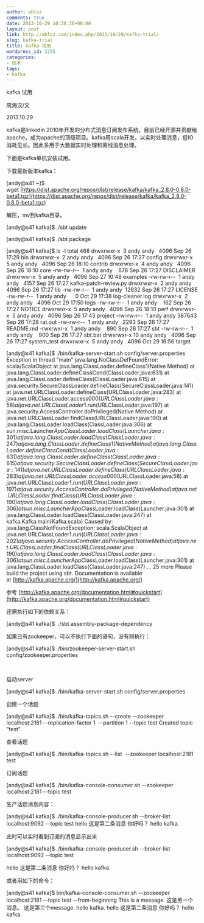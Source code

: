```yaml
---
author: abloz
comments: true
date: 2013-10-29 10:30:36+00:00
layout: post
link: http://abloz.com/index.php/2013/10/29/kafka-trial/
slug: kafka-trial
title: kafka 试用
wordpress_id: 2255
categories:
- 技术
tags:
- kafka
---
```


kafka 试用







周海汉/文




2013.10.29







kafka是linkedin 2010年开发的分布式消息订阅发布系统，目前已经开源并贡献给apache，成为apache的顶级项目。kafka用scala开发，以实时处理消息，低IO消耗见长。因此多用于大数据实时处理和离线消息处理。







下面是kafka单机安装试用。







下载最新版本kafka：




[andy@s41 ~]$ wget [https://dist.apache.org/repos/dist/release/kafka/kafka_2.8.0-0.8.0-beta1.tgz](https://dist.apache.org/repos/dist/release/kafka/kafka_2.8.0-0.8.0-beta1.tgz)




解压，mv到kafka目录。







[andy@s41 kafka]$ ./sbt update




[andy@s41 kafka]$ ./sbt package




[andy@s41 kafka]$ ls -l
total 468
drwxrwxr-x  3 andy andy   4096 Sep 26 17:29 bin
drwxrwxr-x  2 andy andy   4096 Sep 26 17:27 config
drwxrwxr-x  5 andy andy   4096 Sep 26 18:10 contrib
drwxrwxr-x  4 andy andy   4096 Sep 26 18:10 core
-rw-rw-r--  1 andy andy    678 Sep 26 17:27 DISCLAIMER
drwxrwxr-x  5 andy andy   4096 Sep 27 10:48 examples
-rw-rw-r--  1 andy andy   4157 Sep 26 17:27 kafka-patch-review.py
drwxrwxr-x  2 andy andy   4096 Sep 26 17:27 lib
-rw-rw-r--  1 andy andy  12932 Sep 26 17:27 LICENSE
-rw-rw-r--  1 andy andy      0 Oct 29 17:38 log-cleaner.log
drwxrwxr-x  2 andy andy   4096 Oct 29 17:50 logs
-rw-rw-r--  1 andy andy    162 Sep 26 17:27 NOTICE
drwxrwxr-x  5 andy andy   4096 Sep 26 18:10 perf
drwxrwxr-x  5 andy andy   4096 Sep 26 17:43 project
-rw-rw-r--  1 andy andy 387643 Sep 26 17:28 rat.out
-rw-rw-r--  1 andy andy   2293 Sep 26 17:27 README.md
-rwxrwxr-x  1 andy andy    890 Sep 26 17:27 sbt
-rw-rw-r--  1 andy andy    900 Sep 26 17:27 sbt.bat
drwxrwxr-x 10 andy andy   4096 Sep 26 17:27 system_test
drwxrwxr-x  5 andy andy   4096 Oct 29 16:56 target







[andy@s41 kafka]$ ./bin/kafka-server-start.sh config/server.properties
Exception in thread "main" java.lang.NoClassDefFoundError: scala/ScalaObject
at java.lang.ClassLoader.defineClass1(Native Method)
at java.lang.ClassLoader.defineClassCond(ClassLoader.java:631)
at java.lang.ClassLoader.defineClass(ClassLoader.java:615)
at java.security.SecureClassLoader.defineClass(SecureClassLoader.java:141)
at java.net.URLClassLoader.defineClass(URLClassLoader.java:283)
at java.net.URLClassLoader.access$000(URLClassLoader.java:58)
at java.net.URLClassLoader$1.run(URLClassLoader.java:197)
at java.security.AccessController.doPrivileged(Native Method)
at java.net.URLClassLoader.findClass(URLClassLoader.java:190)
at java.lang.ClassLoader.loadClass(ClassLoader.java:306)
at sun.misc.Launcher$AppClassLoader.loadClass(Launcher.java:301)
at java.lang.ClassLoader.loadClass(ClassLoader.java:247)
at java.lang.ClassLoader.defineClass1(Native Method)
at java.lang.ClassLoader.defineClassCond(ClassLoader.java:631)
at java.lang.ClassLoader.defineClass(ClassLoader.java:615)
at java.security.SecureClassLoader.defineClass(SecureClassLoader.java:141)
at java.net.URLClassLoader.defineClass(URLClassLoader.java:283)
at java.net.URLClassLoader.access$000(URLClassLoader.java:58)
at java.net.URLClassLoader$1.run(URLClassLoader.java:197)
at java.security.AccessController.doPrivileged(Native Method)
at java.net.URLClassLoader.findClass(URLClassLoader.java:190)
at java.lang.ClassLoader.loadClass(ClassLoader.java:306)
at sun.misc.Launcher$AppClassLoader.loadClass(Launcher.java:301)
at java.lang.ClassLoader.loadClass(ClassLoader.java:247)
at kafka.Kafka.main(Kafka.scala)
Caused by: java.lang.ClassNotFoundException: scala.ScalaObject
at java.net.URLClassLoader$1.run(URLClassLoader.java:202)
at java.security.AccessController.doPrivileged(Native Method)
at java.net.URLClassLoader.findClass(URLClassLoader.java:190)
at java.lang.ClassLoader.loadClass(ClassLoader.java:306)
at sun.misc.Launcher$AppClassLoader.loadClass(Launcher.java:301)
at java.lang.ClassLoader.loadClass(ClassLoader.java:247)
... 25 more
Please build the project using sbt. Documentation is available at [http://kafka.apache.org/](http://kafka.apache.org/)







参考 [http://kafka.apache.org/documentation.html#quickstart](http://kafka.apache.org/documentation.html#quickstart)




还需执行如下的依赖关系：




[andy@s41 kafka]$  ./sbt assembly-package-dependency







如果已有zookeeper，可以不执行下面的语句，没有则执行：




[andy@s41 kafka]$ ./bin/zookeeper-server-start.sh config/zookeeper.properties




 




启动server




[andy@s41 kafka]$ ./bin/kafka-server-start.sh config/server.properties







创建一个话题




[andy@s41 kafka]$ ./bin/kafka-topics.sh --create --zookeeper localhost:2181 --replication-factor 1  --partition 1 --topic test
Created topic "test".







查看话题




[andy@s41 kafka]$ ./bin/kafka-topics.sh --list  --zookeeper localhost:2181
test







订阅话题




[andy@s41 kafka]$ ./bin/kafka-console-consumer.sh --zookeeper  localhost:2181 --topic test




生产话题消息内容：




[andy@s41 kafka]$ ./bin/kafka-console-producer.sh --broker-list localhost:9092 --topic test
hello
这是第二条消息
你好吗？
hello kafka.







此时可以实时看到订阅的消息显示出来




[andy@s41 kafka]$ ./bin/kafka-console-producer.sh --broker-list localhost:9092 --topic test




hello
这是第二条消息
你好吗？
hello kafka.







或者用如下的命令：




[andy@s41 kafka]$ bin/kafka-console-consumer.sh --zookeeper localhost:2181 --topic test --from-beginning
This is a message.
这是另一个消息。
这是第三个message. hello kafka.
hello
这是第二条消息
你好吗？
hello kafka.



